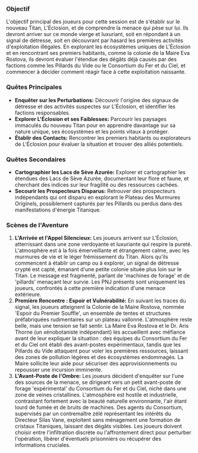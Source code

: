 ### Objectif
L'objectif principal des joueurs pour cette session est de s'établir sur le nouveau Titan, L'Éclosion, et de comprendre la menace qui pèse sur lui. Ils devront arriver sur ce monde vierge et luxuriant, soit en répondant à un signal de détresse, soit en découvrant par hasard les premières activités d'exploitation illégales. En explorant les écosystèmes uniques de L'Éclosion et en rencontrant ses premiers habitants, comme la colonie de la Maire Eva Rostova, ils devront évaluer l'étendue des dégâts déjà causés par des factions comme les Pillards du Vide ou le Consortium du Fer et du Ciel, et commencer à décider comment réagir face à cette exploitation naissante.

### Quêtes Principales
*   **Enquêter sur les Perturbations:** Découvrir l'origine des signaux de détresse et des activités suspectes sur L'Éclosion, et identifier les factions responsables.
*   **Explorer L'Éclosion et ses Faiblesses:** Parcourir les paysages immaculés du nouveau Titan pour en apprendre davantage sur sa nature unique, ses écosystèmes et les points vitaux à protéger.
*   **Établir des Contacts:** Rencontrer les premiers habitants ou explorateurs de L'Éclosion pour évaluer la situation et trouver des alliés potentiels.

### Quêtes Secondaires
*   **Cartographier les Lacs de Sève Azurée:** Explorer et cartographier les étendues des Lacs de Sève Azurée, documentant leur flore et faune, et cherchant des indices sur leur fragilité ou des ressources cachées.
*   **Secourir les Prospecteurs Disparus:** Retrouver des prospecteurs indépendants qui ont disparu en explorant le Plateau des Murmures Originels, possiblement capturés par les Pillards ou perdus dans des manifestations d'énergie Titanique.

### Scènes de l'Aventure
1.  **L'Arrivée et l'Appel Silencieux:** Les joueurs arrivent sur L'Éclosion, atterrissant dans une zone verdoyante et luxuriante qui respire la pureté. L'atmosphère est à la fois émerveillante et étrangement calme, avec les murmures de vie et le léger frémissement du Titan. Alors qu'ils commencent à établir un camp ou à explorer, un signal de détresse crypté est capté, émanant d'une petite colonie située plus loin sur le Titan. Le message est fragmenté, parlant de 'machines de forage' et de 'pillards' menaçant leur survie. Les PNJ présents sont uniquement les joueurs, confrontés à cette première indication d'une menace extérieure.
2.  **Première Rencontre : Espoir et Vulnérabilité:** En suivant les traces du signal, les joueurs atteignent la Colonie de la Maire Rostova, nommée 'Espoir du Premier Souffle', un ensemble de tentes et structures préfabriquées rudimentaires sur un plateau vallonné. L'atmosphère reste belle, mais une tension se fait sentir. La Maire Eva Rostova et le Dr. Aris Thorne (un xénobotaniste indépendant) les accueillent avec méfiance avant de leur expliquer la situation : des équipes du Consortium du Fer et du Ciel ont établi des avant-postes expérimentaux, tandis que les Pillards du Vide attaquent pour voler les premières ressources, laissant des zones de pollution légères et des écosystèmes endommagés. La Maire sollicite leur aide pour sécuriser des approvisionnements ou repousser une incursion imminente.
3.  **L'Avant-Poste de l'Ombre:** Les joueurs décident d'enquêter sur l'une des sources de la menace, se dirigeant vers un petit avant-poste de forage 'expérimental' du Consortium du Fer et du Ciel, niché dans une zone de veines cristallines. L'atmosphère est hostile et industrielle, contrastant fortement avec la beauté naturelle environnante, l'air étant lourd de fumée et de bruits de machines. Des agents du Consortium, supervisés par un contremaître zélé représentant les intérêts du Directeur Silas Vane, exploitent sans ménagement une formation de cristaux Titaniques, laissant des dégâts visibles. Les joueurs doivent choisir entre l'infiltration discrète ou l'affrontement direct pour perturber l'opération, libérer d'éventuels prisonniers ou récupérer des informations cruciales.